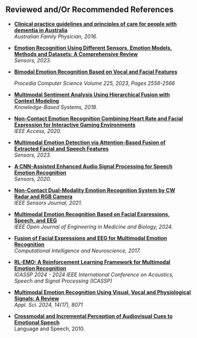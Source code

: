 ## Reviewed and/Or Recommended References

- [**Clinical practice guidelines and principles of care for people with dementia in Australia**](https://pubmed.ncbi.nlm.nih.gov/27903038/)  
  *Australian Family Physician, 2016.*

- [**Emotion Recognition Using Different Sensors, Emotion Models, Methods and Datasets: A Comprehensive Review**](https://www.mdpi.com/1424-8220/23/5/2455)  
  *Sensors, 2023.*  

- [**Bimodal Emotion Recognition Based on Vocal and Facial Features**](https://www.sciencedirect.com/science/article/pii/S1877050923014059)

  *Procedia Computer Science Volume 225, 2023, Pages 2556-2566*


- [**Multimodal Sentiment Analysis Using Hierarchical Fusion with Context Modeling**](https://www.sciencedirect.com/science/article/pii/S0950705118303897)  
  *Knowledge-Based Systems, 2018.*  


- [**Non-Contact Emotion Recognition Combining Heart Rate and Facial Expression for Interactive Gaming Environments**](https://doi.org/10.1109/ACCESS.2020.2964794)  
  *IEEE Access, 2020.*

- [**Multimodal Emotion Detection via Attention-Based Fusion of Extracted Facial and Speech Features**](https://www.mdpi.com/1424-8220/23/12/5475)  
  *Sensors, 2023.*  


- [**A CNN-Assisted Enhanced Audio Signal Processing for Speech Emotion Recognition**](https://www.mdpi.com/1424-8220/20/1/183)  
  *Sensors, 2020.*  
 

- [**Non-Contact Dual-Modality Emotion Recognition System by CW Radar and RGB Camera**](https://doi.org/10.1109/JSEN.2021.3107429)  
  *IEEE Sensors Journal, 2021.*

- [**Multimodal Emotion Recognition Based on Facial Expressions, Speech, and EEG**](https://doi.org/10.1109/OJEMB.2023.3240280)  
  *IEEE Open Journal of Engineering in Medicine and Biology, 2024.*

- [**Fusion of Facial Expressions and EEG for Multimodal Emotion Recognition**](https://onlinelibrary.wiley.com/doi/abs/10.1155/2017/2107451)  
  *Computational Intelligence and Neuroscience, 2017.*  
 

- [**RL-EMO: A Reinforcement Learning Framework for Multimodal Emotion Recognition**](https://ieeexplore.ieee.org/servlet/opac?punumber=10445798)  
*ICASSP 2024 - 2024 IEEE International Conference on Acoustics, Speech and Signal Processing (ICASSP)*  

- [**Multimodal Emotion Recognition Using Visual, Vocal and Physiological Signals: A Review**](https://www.mdpi.com/2076-3417/14/17/8071)  
*Appl. Sci. 2024, 14(17), 8071*

- [**Crossmodal and Incremental Perception of Audiovisual Cues to Emotional Speech**](https://doi.org/10.1177/0023830909348993)  
  Language and Speech, 2010.